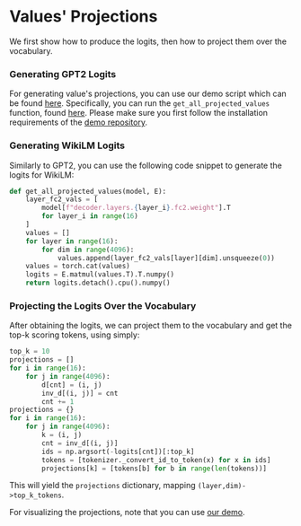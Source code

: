 # Values' Projections

We first show how to produce the logits, then how to project them over the vocabulary.

### Generating GPT2 Logits

For generating value's projections, you can use our demo script which can be found [here](https://github.com/mega002/lm-debugger/blob/main/flask_server/create_offline_files.py). Specifically, you can run the `get_all_projected_values` function, found [here](https://github.com/mega002/lm-debugger/blob/main/flask_server/create_offline_files.py#L18).
Please make sure you first follow the installation requirements of the [demo repository](https://github.com/mega002/lm-debugger
).

### Generating WikiLM Logits

Similarly to GPT2, you can use the following code snippet to generate the logits for WikiLM:

```python
def get_all_projected_values(model, E):
    layer_fc2_vals = [
        model[f"decoder.layers.{layer_i}.fc2.weight"].T
        for layer_i in range(16)
    ]
    values = []
    for layer in range(16):
        for dim in range(4096):
            values.append(layer_fc2_vals[layer][dim].unsqueeze(0))
    values = torch.cat(values)
    logits = E.matmul(values.T).T.numpy()
    return logits.detach().cpu().numpy()
```

### Projecting the Logits Over the Vocabulary

After obtaining the logits, we can project them to the vocabulary and get the top-k scoring tokens, using simply:
```python
top_k = 10
projections = []
for i in range(16):
    for j in range(4096):
        d[cnt] = (i, j)
        inv_d[(i, j)] = cnt
        cnt += 1
projections = {}
for i in range(16):
    for j in range(4096):
        k = (i, j)
        cnt = inv_d[(i, j)]
        ids = np.argsort(-logits[cnt])[:top_k]
        tokens = [tokenizer._convert_id_to_token(x) for x in ids]
        projections[k] = [tokens[b] for b in range(len(tokens))]
```
This will yield the `projections` dictionary, mapping `(layer,dim)->top_k_tokens`.

For visualizing the projections, note that you can use [our demo](https://lm-debugger.apps.allenai.org/streamlit/).